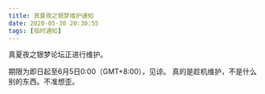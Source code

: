 ```yaml
---
title: 真夏夜之银梦维护通知
date: 2020-05-30 20:30:55
tags: [临时通知]
---
```

真夏夜之银梦论坛正进行维护。  
<!--more-->
期限为即日起至6月5日0:00（GMT+8:00），见谅。
真的是趁机维护，不是什么别的东西。不准想歪。
